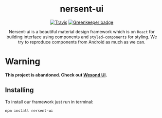 <div align="center">
  <h1>nersent-ui</h1>

  [![Travis](https://img.shields.io/travis/nersent/nersent-ui.svg?style=flat-square)](https://travis-ci.org/nersent/nersent-ui)
  [![Greenkeeper badge](https://img.shields.io/badge/Greenkeeper-enabled-brightgreen.svg?style=flat-square)](https://greenkeeper.io/)

  Nersent-ui is a beautiful material design framework which is on `React` for building interface using components and `styled-components` for styling. We try to reproduce components from Android as much as we can.
</div>

# Warning
__This project is abandoned. Check out [Wexond UI](https://www.github.com/wexond/wexond-ui).__

## Installing
To install our framework just run in terminal:
```
npm install nersent-ui
```
